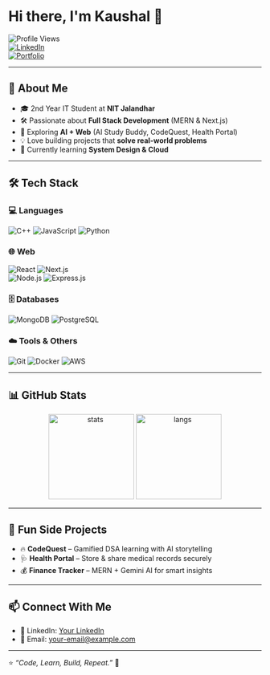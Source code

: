 # Hi there, I'm Kaushal 👋  

![Profile Views](https://komarev.com/ghpvc/?username=kaushal-kumar-it&color=blueviolet&style=for-the-badge)  
[![LinkedIn](https://img.shields.io/badge/LinkedIn-Connect-blue?style=for-the-badge&logo=linkedin)](https://linkedin.com/in/your-link)  
[![Portfolio](https://img.shields.io/badge/Portfolio-Visit-orange?style=for-the-badge&logo=firefox)](https://your-portfolio-link.com)  

---

## 🚀 About Me
- 🎓 2nd Year IT Student at **NIT Jalandhar**  
- 🛠️ Passionate about **Full Stack Development** (MERN & Next.js)  
- 🤖 Exploring **AI + Web** (AI Study Buddy, CodeQuest, Health Portal)  
- 💡 Love building projects that **solve real-world problems**  
- 🌱 Currently learning **System Design & Cloud**  

---

## 🛠️ Tech Stack
### 💻 Languages
![C++](https://img.shields.io/badge/C++-00599C?style=flat&logo=c%2B%2B&logoColor=white) 
![JavaScript](https://img.shields.io/badge/JavaScript-F7E017?style=flat&logo=javascript&logoColor=black) 
![Python](https://img.shields.io/badge/Python-3776AB?style=flat&logo=python&logoColor=white)

### 🌐 Web
![React](https://img.shields.io/badge/React-20232A?style=flat&logo=react&logoColor=61DAFB) 
![Next.js](https://img.shields.io/badge/Next.js-000000?style=flat&logo=nextdotjs&logoColor=white)  
![Node.js](https://img.shields.io/badge/Node.js-339933?style=flat&logo=node.js&logoColor=white) 
![Express.js](https://img.shields.io/badge/Express.js-000000?style=flat&logo=express&logoColor=white)  

### 🗄️ Databases
![MongoDB](https://img.shields.io/badge/MongoDB-4ea94b?style=flat&logo=mongodb&logoColor=white) 
![PostgreSQL](https://img.shields.io/badge/PostgreSQL-336791?style=flat&logo=postgresql&logoColor=white)

### ☁️ Tools & Others
![Git](https://img.shields.io/badge/Git-F05033?style=flat&logo=git&logoColor=white) 
![Docker](https://img.shields.io/badge/Docker-2496ED?style=flat&logo=docker&logoColor=white) 
![AWS](https://img.shields.io/badge/AWS-FF9900?style=flat&logo=amazonaws&logoColor=white)

---

## 📊 GitHub Stats
<p align="center">
  <img src="https://github-readme-stats.vercel.app/api?username=kaushal-kumar-it&show_icons=true&theme=radical" alt="stats" height="170"/>
  <img src="https://github-readme-stats.vercel.app/api/top-langs/?username=kaushal-kumar-it&layout=compact&theme=radical" alt="langs" height="170"/>
</p>

---

## 🎯 Fun Side Projects
- 🔥 **CodeQuest** – Gamified DSA learning with AI storytelling  
- 🩺 **Health Portal** – Store & share medical records securely  
- 💰 **Finance Tracker** – MERN + Gemini AI for smart insights  

---

## 📫 Connect With Me
- 💼 LinkedIn: [Your LinkedIn](https://linkedin.com/in/your-link)  
- 📧 Email: your-email@example.com  

---

⭐️ *“Code, Learn, Build, Repeat.”* 🚀
